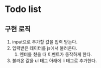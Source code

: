 # Todo list

## 구현 로직

1. input으로 추가할 값을 입력 받는다.
2. 입력받은 데이터를 js에서 불러온다.
   1. 엔터를 쳤을 때 이벤트가 동작하게 한다.
3. 불러온 값을 ul 태그 아래에 li 태그로 추가한다.